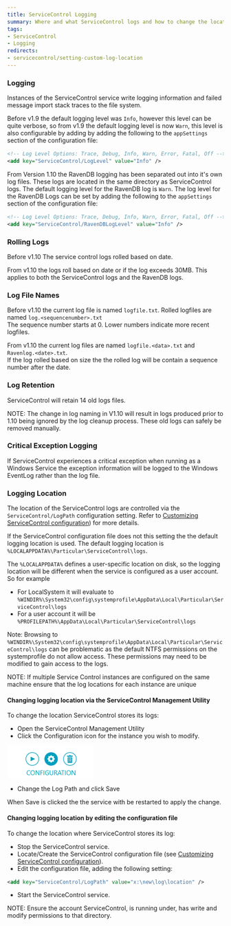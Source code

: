 ```yaml
---
title: ServiceControl Logging
summary: Where and what ServiceControl logs and how to change the location
tags:
- ServiceControl
- Logging
redirects:
- servicecontrol/setting-custom-log-location
---
```


### Logging

Instances of the ServiceControl service write logging information and failed message import stack traces to the file system.  

Before v1.9 the default logging level was `Info`, however this level can be quite verbose, so from v1.9 the default logging level is now `Warn`, this level is also configurable by adding by adding the following to the `appSettings` section of the  configuration file:

```xml
<!-- Log Level Options: Trace, Debug, Info, Warn, Error, Fatal, Off -->
<add key="ServiceControl/LogLevel" value="Info" /> 
```

From Version 1.10 the RavenDB logging has been separated out into it's own log files.  These logs are located in the same directory as ServiceControl logs.  The default logging level for the RavenDB log is `Warn`.
The log level for the RavenDB Logs can be set by adding the following to the `appSettings` section of the configuration file:


```xml
<!-- Log Level Options: Trace, Debug, Info, Warn, Error, Fatal, Off -->
<add key="ServiceControl/RavenDBLogLevel" value="Info" /> 
```

### Rolling Logs

Before v1.10 The service control logs rolled based on date.  

From v1.10 the logs roll based on date or if the log exceeds 30MB.  This applies to both the ServiceControl logs and the RavenDB logs.   

### Log File Names


Before v1.10 the current log file is named `logfile.txt`.  Rolled logfiles are named `log.<sequencenumber>.txt`  
The sequence number starts at 0.  Lower numbers indicate more recent logfiles.


From v1.10 the current log files are named `logfile.<data>.txt` and  `Ravenlog.<date>.txt`.  
If the log rolled based on size the the rolled log will be contain a sequence number after the date.


### Log Retention

ServiceControl will retain 14 old logs files.

NOTE: The change in log naming in V1.10 will result in logs produced prior to 1.10 being ignored by the log cleanup process.  These old logs can safely be removed manually.  

### Critical Exception Logging

If ServiceControl experiences a critical exception when running as a Windows Service the exception information will be logged to the Windows EventLog rather than the log file.

### Logging Location

The location of the ServiceControl logs are controlled via the `ServiceControl/LogPath` configuration setting. Refer to [Customizing ServiceControl configuration](creating-config-file.md)) for more details.

If the ServiceControl configuration file does not this setting the the default logging location is used.
The default logging location is `%LOCALAPPDATA%\Particular\ServiceControl\logs`.

The `%LOCALAPPDATA%` defines a user-specific location on disk, so the logging location will be different when the service is configured as a user account. So for example

 * For LocalSystem it will evaluate to `%WINDIR%\System32\config\systemprofile\AppData\Local\Particular\ServiceControl\logs`
 * For a user account it will be `%PROFILEPATH%\AppData\Local\Particular\ServiceControl\logs`

Note: Browsing to  `%WINDIR%\System32\config\systemprofile\AppData\Local\Particular\ServiceControl\logs` can be problematic
as the default NTFS permissions on the systemprofile do not allow access. These permissions may need to be modified to gain access to the logs.


NOTE: If multiple Service Control instances are configured on the same machine ensure that the log locations for each instance are unique


#### Changing logging location via the ServiceControl Management Utility

To change the location ServiceControl stores its logs:

 * Open the ServiceControl Management Utility
 * Click the Configuration icon  for the instance you wish to modify.

![](managementutil-configuration.png)

 * Change the Log Path and click Save

When Save is clicked the the service with be restarted to apply the change.


#### Changing logging location by editing the configuration file

To change the location where ServiceControl stores its log:

 * Stop the ServiceControl service.
 * Locate/Create the ServiceControl configuration file (see [Customizing ServiceControl configuration](creating-config-file.md)).
 * Edit the configuration file, adding the following setting:

```xml
<add key="ServiceControl/LogPath" value="x:\new\log\location" />
```
 * Start the ServiceControl service.

NOTE: Ensure the account ServiceControl, is running under, has write and modify permissions to that directory.